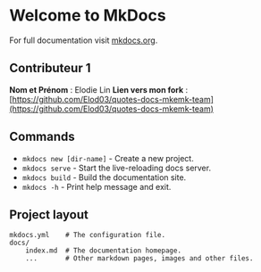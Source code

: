# Welcome to MkDocs

For full documentation visit [mkdocs.org](https://www.mkdocs.org).

## Contributeur 1

**Nom et Prénom** : Elodie Lin
**Lien vers mon fork** : [https://github.com/Elod03/quotes-docs-mkemk-team](https://github.com/Elod03/quotes-docs-mkemk-team)

## Commands

* `mkdocs new [dir-name]` - Create a new project.
* `mkdocs serve` - Start the live-reloading docs server.
* `mkdocs build` - Build the documentation site.
* `mkdocs -h` - Print help message and exit.

## Project layout

    mkdocs.yml    # The configuration file.
    docs/
        index.md  # The documentation homepage.
        ...       # Other markdown pages, images and other files.
